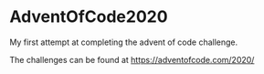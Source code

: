 # AdventOfCode2020

My first attempt at completing the advent of code challenge.

The challenges can be found at https://adventofcode.com/2020/
